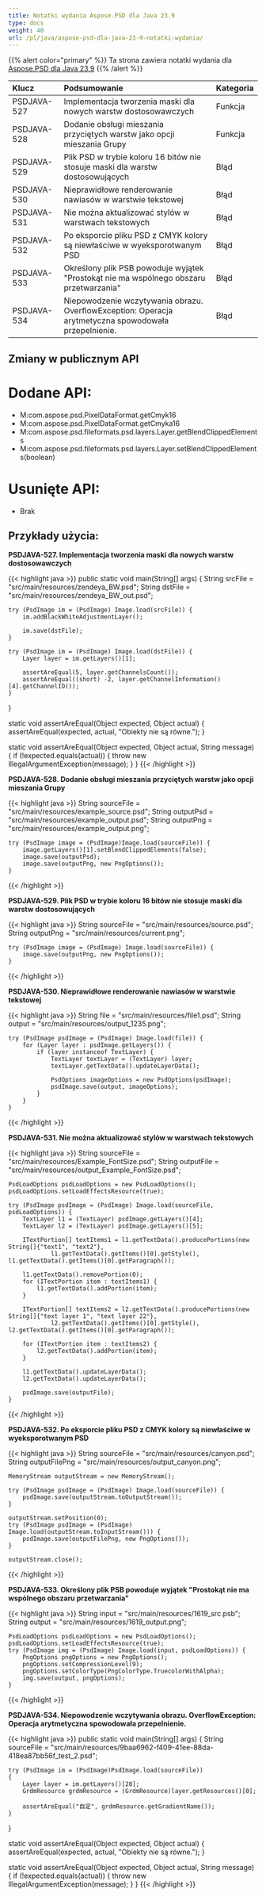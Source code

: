 ```yaml
---
title: Notatki wydania Aspose.PSD dla Java 23.9
type: docs
weight: 40
url: /pl/java/aspose-psd-dla-java-23-9-notatki-wydania/
---
```


{{% alert color="primary" %}} Ta strona zawiera notatki wydania dla [Aspose.PSD dla Java 23.9](https://downloads.aspose.com/psd/java/new-releases/aspose.psd-for-java-23.9/) {{% /alert %}}

| **Klucz**    | **Podsumowanie**                                                                                                                               | **Kategoria** |
|:------------|:-----------------------------------------------------------------------------------------------------------------------------------------------|:-------------|
| PSDJAVA-527 | Implementacja tworzenia maski dla nowych warstw dostosowawczych                                                                                  | Funkcja   |
| PSDJAVA-528 | Dodanie obsługi mieszania przyciętych warstw jako opcji mieszania Grupy                                                                         | Funkcja   |
| PSDJAVA-529 | Plik PSD w trybie koloru 16 bitów nie stosuje maski dla warstw dostosowujących                                                                   | Błąd     |
| PSDJAVA-530 | Nieprawidłowe renderowanie nawiasów w warstwie tekstowej                                                                                         | Błąd     |
| PSDJAVA-531 | Nie można aktualizować stylów w warstwach tekstowych                                                                                             | Błąd     |
| PSDJAVA-532 | Po eksporcie pliku PSD z CMYK kolory są niewłaściwe w wyeksporotwanym PSD                                                                          | Błąd     |
| PSDJAVA-533 | Określony plik PSB powoduje wyjątek "Prostokąt nie ma wspólnego obszaru przetwarzania"                                                         | Błąd     |
| PSDJAVA-534 | Niepowodzenie wczytywania obrazu. OverflowException: Operacja arytmetyczna spowodowała przepelnienie.                                         | Błąd     |

## **Zmiany w publicznym API**
# **Dodane API:**
- M:com.aspose.psd.PixelDataFormat.getCmyk16
- M:com.aspose.psd.PixelDataFormat.getCmyka16
- M:com.aspose.psd.fileformats.psd.layers.Layer.getBlendClippedElements
- M:com.aspose.psd.fileformats.psd.layers.Layer.setBlendClippedElements(boolean)

# **Usunięte API:**
- Brak

## **Przykłady użycia:**

**PSDJAVA-527. Implementacja tworzenia maski dla nowych warstw dostosowawczych**

{{< highlight java >}}
public static void main(String[] args) {
    String srcFile = "src/main/resources/zendeya_BW.psd";
    String dstFile = "src/main/resources/zendeya_BW_out.psd";

    try (PsdImage im = (PsdImage) Image.load(srcFile)) {
        im.addBlackWhiteAdjustmentLayer();

        im.save(dstFile);
    }

    try (PsdImage im = (PsdImage) Image.load(dstFile)) {
        Layer layer = im.getLayers()[1];

        assertAreEqual(5, layer.getChannelsCount());
        assertAreEqual((short) -2, layer.getChannelInformation()[4].getChannelID());
    }
}

static void assertAreEqual(Object expected, Object actual) {
    assertAreEqual(expected, actual, "Obiekty nie są równe.");
}

static void assertAreEqual(Object expected, Object actual, String message) {
    if (!expected.equals(actual)) {
        throw new IllegalArgumentException(message);
    }
}
{{< /highlight >}}

**PSDJAVA-528. Dodanie obsługi mieszania przyciętych warstw jako opcji mieszania Grupy**

{{< highlight java >}}
    String sourceFile = "src/main/resources/example_source.psd";
    String outputPsd = "src/main/resources/example_output.psd";
    String outputPng = "src/main/resources/example_output.png";

    try (PsdImage image = (PsdImage)Image.load(sourceFile)) {
        image.getLayers()[1].setBlendClippedElements(false);
        image.save(outputPsd);
        image.save(outputPng, new PngOptions());
    }
{{< /highlight >}}


**PSDJAVA-529. Plik PSD w trybie koloru 16 bitów nie stosuje maski dla warstw dostosowujących**

{{< highlight java >}}
	String sourceFile = "src/main/resources/source.psd";
    String outputPng = "src/main/resources/current.png";

    try (PsdImage image = (PsdImage) Image.load(sourceFile)) {
        image.save(outputPng, new PngOptions());
    }
{{< /highlight >}}


**PSDJAVA-530. Nieprawidłowe renderowanie nawiasów w warstwie tekstowej**

{{< highlight java >}}
    String file = "src/main/resources/file1.psd";
    String output = "src/main/resources/output_1235.png";

    try (PsdImage psdImage = (PsdImage) Image.load(file)) {
        for (Layer layer : psdImage.getLayers()) {
            if (layer instanceof TextLayer) {
                TextLayer textLayer = (TextLayer) layer;
                textLayer.getTextData().updateLayerData();

                PsdOptions imageOptions = new PsdOptions(psdImage);
                psdImage.save(output, imageOptions);
            }
        }
    }
{{< /highlight >}}


**PSDJAVA-531. Nie można aktualizować stylów w warstwach tekstowych**

{{< highlight java >}}
    String sourceFile = "src/main/resources/Example_FontSize.psd";
    String outputFile = "src/main/resources/output_Example_FontSize.psd";

    PsdLoadOptions psdLoadOptions = new PsdLoadOptions();
    psdLoadOptions.setLoadEffectsResource(true);

    try (PsdImage psdImage = (PsdImage) Image.load(sourceFile, psdLoadOptions)) {
        TextLayer l1 = (TextLayer) psdImage.getLayers()[4];
        TextLayer l2 = (TextLayer) psdImage.getLayers()[5];

        ITextPortion[] textItems1 = l1.getTextData().producePortions(new String[]{"text1", "text2"},
                l1.getTextData().getItems()[0].getStyle(), l1.getTextData().getItems()[0].getParagraph());

        l1.getTextData().removePortion(0);
        for (ITextPortion item : textItems1) {
            l1.getTextData().addPortion(item);
        }

        ITextPortion[] textItems2 = l2.getTextData().producePortions(new String[]{"text layer 1", "text layer 22"},
                l2.getTextData().getItems()[0].getStyle(), l2.getTextData().getItems()[0].getParagraph());

        for (ITextPortion item : textItems2) {
            l2.getTextData().addPortion(item);
        }

        l1.getTextData().updateLayerData();
        l2.getTextData().updateLayerData();

        psdImage.save(outputFile);
    }
{{< /highlight >}}


**PSDJAVA-532. Po eksporcie pliku PSD z CMYK kolory są niewłaściwe w wyeksporotwanym PSD**

{{< highlight java >}}
    String sourceFile = "src/main/resources/canyon.psd";
    String outputFilePng = "src/main/resources/output_canyon.png";

    MemoryStream outputStream = new MemoryStream();

    try (PsdImage psdImage = (PsdImage) Image.load(sourceFile)) {
        psdImage.save(outputStream.toOutputStream());
    }

    outputStream.setPosition(0);
    try (PsdImage psdImage = (PsdImage) Image.load(outputStream.toInputStream())) {
        psdImage.save(outputFilePng, new PngOptions());
    }

    outputStream.close();
{{< /highlight >}}


**PSDJAVA-533. Określony plik PSB powoduje wyjątek "Prostokąt nie ma wspólnego obszaru przetwarzania"**

{{< highlight java >}}
    String input = "src/main/resources/1619_src.psb";
    String output = "src/main/resources/1619_output.png";

    PsdLoadOptions psdLoadOptions = new PsdLoadOptions();
    psdLoadOptions.setLoadEffectsResource(true);
    try (PsdImage img = (PsdImage) Image.load(input, psdLoadOptions)) {
        PngOptions pngOptions = new PngOptions();
        pngOptions.setCompressionLevel(9);
        pngOptions.setColorType(PngColorType.TruecolorWithAlpha);
        img.save(output, pngOptions);
    }
{{< /highlight >}}


**PSDJAVA-534. Niepowodzenie wczytywania obrazu. OverflowException: Operacja arytmetyczna spowodowała przepelnienie.**

{{< highlight java >}}
public static void main(String[] args) {
    String sourceFile = "src/main/resources/9baa6962-f409-41ee-88da-418ea87bb56f_test_2.psd";

    try (PsdImage im = (PsdImage)PsdImage.load(sourceFile))
    {
        Layer layer = im.getLayers()[28];
        GrdmResource grdmResource = (GrdmResource)layer.getResources()[0];

        assertAreEqual("自定", grdmResource.getGradientName());
    }

}

static void assertAreEqual(Object expected, Object actual) {
    assertAreEqual(expected, actual, "Obiekty nie są równe.");
}

static void assertAreEqual(Object expected, Object actual, String message) {
    if (!expected.equals(actual)) {
        throw new IllegalArgumentException(message);
    }
}
{{< /highlight >}}
